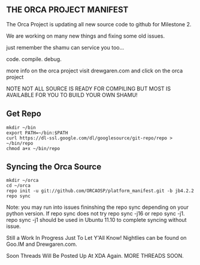 THE ORCA PROJECT MANIFEST
---------------------------

The Orca Project is updating all new source code to github for Milestone 2.

We are working on many new things and fixing some old issues. 

just remember the shamu can service you too...

code. compile. debug.

more info on the orca project visit drewgaren.com and click on the orca project


NOTE NOT ALL SOURCE IS READY FOR COMPILING BUT MOST IS AVAILABLE FOR YOU TO BUILD YOUR OWN SHAMU!

Get Repo
--------

    mkdir ~/bin
    export PATH=~/bin:$PATH
    curl https://dl-ssl.google.com/dl/googlesource/git-repo/repo > ~/bin/repo
    chmod a+x ~/bin/repo

Syncing the Orca Source
---------------------------------------

    mkdir ~/orca
    cd ~/orca
    repo init -u git://github.com/ORCAOSP/platform_manifest.git -b jb4.2.2
    repo sync 



Note: you may run into issues fininshing the repo sync depending on your python version. If repo sync does not
try repo sync -j16 or repo sync -j1. repo sync -j1 should be used in Ubuntu 11.10 to complete syncing without issue.


Still a Work In Progress Just To Let Y'All Know! Nightlies can be found on Goo.IM and Drewgaren.com.

Soon Threads Will Be Posted Up At XDA Again. MORE THREADS SOON.
